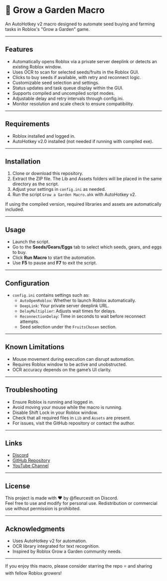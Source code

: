 # 🌱 Grow a Garden Macro

An AutoHotkey v2 macro designed to automate seed buying and farming tasks in Roblox's "Grow a Garden" game.

---

## Features

- Automatically opens Roblox via a private server deeplink or detects an existing Roblox window.
- Uses OCR to scan for selected seeds/fruits in the Roblox GUI.
- Clicks to buy seeds if available, with retry and reconnect logic.
- Customizable seed selection and settings.
- Status updates and task queue display within the GUI.
- Supports compiled and uncompiled script modes.
- Adjustable delay and retry intervals through config.ini.
- Monitor resolution and scale check to ensure compatibility.

---

## Requirements

- Roblox installed and logged in.
- AutoHotkey v2.0 installed (not needed if running with compiled exe).

---

## Installation

1. Clone or download this repository.
2. Extract the ZIP file. The Lib and Assets folders will be placed in the same directory as the script.
3. Adjust your settings in `config.ini` as needed.
4. Run the script `Grow a Garden Macro.ahk` with AutoHotkey v2.

If using the compiled version, required libraries and assets are automatically included.

---

## Usage

- Launch the script.
- Go to the **Seeds/Gears/Eggs** tab to select which seeds, gears, and eggs to buy.
- Click **Run Macro** to start the automation.
- Use **F5** to pause and **F7** to exit the script.

---

## Configuration

- `config.ini` contains settings such as:
  - `AutoOpenRoblox`: Whether to launch Roblox automatically.
  - `DeepLink`: Your private server deeplink URL.
  - `DelayMultiplier`: Adjusts wait times for delays.
  - `ReconnectionDelay`: Time in seconds to wait before reconnect attempts.
  - Seed selection under the `FruitsChosen` section.

---

## Known Limitations

- Mouse movement during execution can disrupt automation.
- Requires Roblox window to be active and unobstructed.
- OCR accuracy depends on the game’s UI clarity.

---

## Troubleshooting

- Ensure Roblox is running and logged in.
- Avoid moving your mouse while the macro is running.
- Disable Shift Lock in your Roblox window.
- Check that all required files in `Lib` and `Assets` are present.
- For issues, visit the GitHub repository or contact the author.

---

## Links

- [Discord](https://discord.com/users/607083298996486183)
- [GitHub Repository](https://github.com/atqraxiaa/Grow-a-Garden-Macro/)
- [YouTube Channel](https://www.youtube.com/channel/UCWlccRC2Zs0iC8YtvHlWnPA)

---

## License

This project is made with ❤️ by @fleurcestt on Discord.  
Feel free to use and modify for personal use. Redistribution or commercial use without permission is prohibited.

---

## Acknowledgments

- Uses AutoHotkey v2 for automation.
- OCR library integrated for text recognition.
- Inspired by Roblox Grow a Garden community needs.

---

If you enjoy this macro, please consider starring the repo ⭐ and sharing with fellow Roblox growers!


